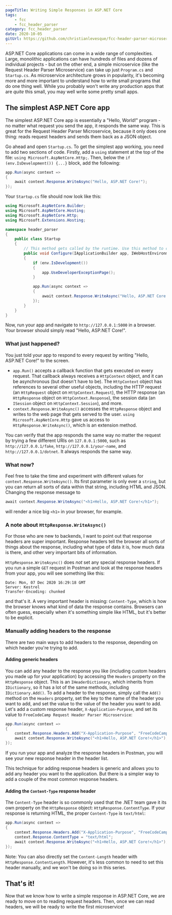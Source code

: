 ```yaml
---
pageTitle: Writing Simple Responses in ASP.NET Core
tags:
    - fcc
    - fcc_header_parser
category: fcc_header_parser
date: 2020-10-05
gitUrl: https://github.com/christianlevesque/fcc-header-parser-microservice/tree/v0.2.0
---
```


ASP.NET Core applications can come in a wide range of complexities. Large, monolithic applications can have hundreds of files and dozens of individual projects - but on the other end, a simple microservice (like the Request Header Parser Microservice) can take up just `Program.cs` and `Startup.cs`. As microservice architecture grows in popularity, it's becoming more and more important to understand how to write small programs that do one thing well. While you probably won't write any production apps that are *quite* this small, you may well write some pretty small apps.

## The simplest ASP.NET Core app

The simplest ASP.NET Core app is essentially a "Hello, World!" program - no matter what request you send the app, it responds the same way. This is great for the Request Header Parser Microservice, because it only does one thing: reads request headers and sends them back as a JSON object.

Go ahead and open `Startup.cs`. To get the simplest app working, you need to add two sections of code. Firstly, add a `using` statement at the top of the file: `using Microsoft.AspNetCore.Http;`. Then, below the `if (env.IsDevelopment()) {...}` block, add the following:

```csharp
app.Run(async context =>
{
    await context.Response.WriteAsync("Hello, ASP.NET Core!");
});
```

Your `Startup.cs` file should now look like this:

```csharp
using Microsoft.AspNetCore.Builder;
using Microsoft.AspNetCore.Hosting;
using Microsoft.AspNetCore.Http;
using Microsoft.Extensions.Hosting;

namespace header_parser
{
	public class Startup
	{
		// This method gets called by the runtime. Use this method to configure the HTTP request pipeline.
		public void Configure(IApplicationBuilder app, IWebHostEnvironment env)
		{
			if (env.IsDevelopment())
			{
				app.UseDeveloperExceptionPage();
			}

			app.Run(async context =>
			{
				await context.Response.WriteAsync("Hello, ASP.NET Core!");
			});
		}
	}
}
```

Now, run your app and navigate to `http://127.0.0.1:5000` in a browser. Your browser should simply read "Hello, ASP.NET Core!".

### What just happened?

You just told your app to respond to every request by writing "Hello, ASP.NET Core!" to the screen.

- `app.Run()` accepts a callback function that gets executed on every request. That callback always receives a `HttpContext` object, and it can be asynchronous (but doesn't have to be). The `HttpContext` object has references to several other useful objects, including the HTTP request (an `HttpRequest` object on `HttpContext.Request`), the HTTP response (an `HttpResponse` object on `HttpContext.Response`), the session data (an `ISession` object on `HttpContext.Session`), and more.
- `context.Response.WriteAsync()` accesses the `HttpResponse` object and writes to the web page that gets served to the user. `using Microsoft.AspNetCore.Http` gave us access to `HttpResponse.WriteAsync()`, which is an extension method.

You can verify that the app responds the same way no matter the request by trying a few different URIs on `127.0.0.1:5000`, such as `http://127.0.0.1/fake`, `http://127.0.0.1/your-name`, and `http://127.0.0.1/dotnet`. It always responds the same way.

### What now?

Feel free to take the time and experiment with different values for `context.Response.WriteAsync()`. Its first parameter is only ever a `string`, but you can return all sorts of data within that string, including HTML and JSON. Changing the response message to

```csharp
await context.Response.WriteAsync("<h1>Hello, ASP.NET Core!</h1>");
```

will render a nice big `<h1>` in your browser, for example.

### A note about `HttpResponse.WriteAsync()`

For those who are new to backends, I want to point out that response headers are super important. Response headers tell the browser all sorts of things about the response, including what type of data it is, how much data is there, and other very important bits of information.

`HttpResponse.WriteAsync()` does *not* set any special response headers. If you run a simple `GET` request in Postman and look at the response headers from your app, you will see something like this:

```http request
Date: Mon, 07 Dec 2020 16:29:18 GMT
Server: Kestrel
Transfer-Encoding: chunked
```

and that's it. A very important header is missing: `Content-Type`, which is how the browser knows what kind of data the response contains. Browsers can often guess, especially when it's something simple like HTML, but it's better to be explicit.

### Manually adding headers to the response

There are two main ways to add headers to the response, depending on which header you're trying to add.

#### Adding generic headers

You can add any header to the response you like (including custom headers you made up for your application) by accessing the `Headers` property on the `HttpResponse` object. This is an `IHeaderDictionary`, which inherits from `IDictionary`, so it has a lot of the same methods, including `IDictionary.Add()`. To add a header to the response, simply call the `Add()` method on the `Headers` property, set the key to the name of the header you want to add, and set the value to the value of the header you want to add. Let's add a custom response header, `X-Application-Purpose`, and set its value to `FreeCodeCamp Request Header Parser Microservice`:

```csharp
app.Run(async context =>
{
    context.Response.Headers.Add("X-Application-Purpose", "FreeCodeCamp Request Header Parser Microservice");
    await context.Response.WriteAsync("<h1>Hello, ASP.NET Core!</h1>");
});
```

If you run your app and analyze the response headers in Postman, you will see your new response header in the header list.

This technique for adding response headers is generic and allows you to add any header you want to the application. But there is a simpler way to add a couple of the most common response headers.

#### Adding the `Content-Type` response header

The `Content-Type` header is so commonly used that the .NET team gave it its own property on the `HttpResponse` object: `HttpResponse.ContentType`. If your response is returning HTML, the proper `Content-Type` is `text/html`:

```csharp
app.Run(async context =>
{
    context.Response.Headers.Add("X-Application-Purpose", "FreeCodeCamp Request Header Parser Microservice");
    context.Response.ContentType = "text/html";
    await context.Response.WriteAsync("<h1>Hello, ASP.NET Core!</h1>");
});
```

Note: You can also directly set the `Content-Length` header with `HttpResponse.ContentLength`. However, it's less common to need to set this header manually, and we won't be doing so in this series.

## That's it!

Now that we know how to write a simple response in ASP.NET Core, we are ready to move on to reading request headers. Then, once we can read headers, we will be ready to write the first microservice!